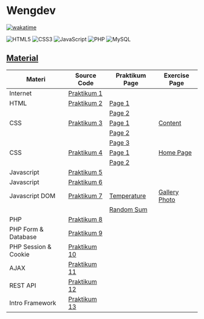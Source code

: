 # Wengdev
[![wakatime](https://wakatime.com/badge/user/ab053e7a-29dd-45e7-8ba6-5eaad830906f/project/64bb71e2-5649-4e63-ada4-8ef43f2d90c4.svg)](https://wakatime.com/badge/user/ab053e7a-29dd-45e7-8ba6-5eaad830906f/project/64bb71e2-5649-4e63-ada4-8ef43f2d90c4)

![HTML5](https://img.shields.io/badge/html5-%23E34F26.svg?style=for-the-badge&logo=html5&logoColor=white)
	![CSS3](https://img.shields.io/badge/css3-%231572B6.svg?style=for-the-badge&logo=css3&logoColor=white)
  	![JavaScript](https://img.shields.io/badge/javascript-%23323330.svg?style=for-the-badge&logo=javascript&logoColor=%23F7DF1E)
    ![PHP](https://img.shields.io/badge/php-%23777BB4.svg?style=for-the-badge&logo=php&logoColor=white)
    ![MySQL](https://img.shields.io/badge/mysql-%2300f.svg?style=for-the-badge&logo=mysql&logoColor=white)
    
 ## [Material](https://cgi.csc.liv.ac.uk/~ullrich/COMP519/notes/)

<table width="100%">
<thead>
<th>Materi</th>
<th>Source Code</th>
<th>Praktikum Page</th>
<th>Exercise Page</th>
</thead>
<tbody>
<tr>
<td>Internet</td>
<td><a href="Praktikum/Praktikum%201">Praktikum 1</a></td>
<td></td>
<td></td>
</tr>
<tr>
<td>HTML</td>
<td><a href="Praktikum/Praktikum%202">Praktikum 2</a></td>
<td><a href="https://nubisub.github.io/wengdev/Praktikum/Praktikum%202/page01.html">Page 1</a></td>
<td></td>
</tr>
<tr>
<td></td>
<td></td>

<td><a href="https://nubisub.github.io/wengdev/Praktikum/Praktikum%202/page02A.html">Page 2</a></td>
  <td></td>
</tr>
<tr>
<td>CSS</td>
<td><a href="Praktikum/Praktikum%203">Praktikum 3</a></td>
<td><a href="https://nubisub.github.io/wengdev/Praktikum/Praktikum%203/page02C.html">Page 1</a>  </td>
<td><a href="https://nubisub.github.io/wengdev/Exercise/2css.html">Content</a></td>
</tr>
<tr>
<td></td>
<td></td>
<td><a href="https://nubisub.github.io/wengdev/Praktikum/Praktikum%203/page03A.html">Page 2</a></td>
<td></td>
</tr>
<tr>
<td></td>
<td></td>
<td><a href="https://nubisub.github.io/wengdev/Praktikum/Praktikum%203/page03B.html">Page 3</a></td>
<td></td>
</tr>
<tr>
<td>CSS</td>
<td><a href="Praktikum/Praktikum%204">Praktikum 4</a></td>
<td><a href="https://nubisub.github.io/wengdev/Praktikum/Praktikum%204/page02B.html">Page 1</a>  </td>
<td><a href="https://nubisub.github.io/wengdev/Exercise/index.html"> Home Page </a></td>
</tr>
<tr>
<td></td>
<td></td>
<td><a href="https://nubisub.github.io/wengdev/Praktikum/Praktikum%204/page04A.html">Page 2</a></td>
<td></td>
</tr>
<tr>
<td>Javascript</td>
<td><a href="Praktikum/Praktikum%205">Praktikum 5</a></td>
<td></td>
<td></td>
</tr>
<tr>
<td>Javascript</td>
<td><a href="Praktikum/Praktikum%206">Praktikum 6</a> </td>
<td></td>
<td></td>
</tr>
<tr>
<td>Javascript DOM</td>
<td> <a href="Praktikum/Praktikum%207">Praktikum 7</a> </td>
<td><a href="https://nubisub.github.io/wengdev/Praktikum/Praktikum%207/jsForms.html">Temperature</a></td>
<td> <a href="https://nubisub.github.io/wengdev/Exercise/photo.html">Gallery Photo</a></td>
</tr>
  <tr>
<td></td>
<td></td>
<td><a href="https://nubisub.github.io/wengdev/Praktikum/Praktikum%207/jsRandom.html">Random Sum</a></td>
<td></td>
</tr>
<tr>
<td>PHP</td>
<td><a href="Praktikum/Praktikum%208">Praktikum 8</a> </td>
<td></td>
<td></td>
</tr>
<tr>
<td>PHP Form & Database</td>
<td><a href="Praktikum/Praktikum%209">Praktikum 9</a></td>
<td></td>
<td></td>
</tr>
<tr>
<td>PHP Session & Cookie</td>
<td><a href="Praktikum/praktikum10">Praktikum 10</a></td>
<td></td>
<td></td>
</tr>
<tr>
<td>AJAX</td>
<td><a href="Praktikum/praktikum11">Praktikum 11</a></td>
<td></td>
<td></td>
</tr>
<tr>
<td>REST API</td>
<td><a href="Praktikum/praktikum12">Praktikum 12</a> </td>
<td></td>
<td></td>
</tr>
<tr>
<td>Intro Framework</td>
<td> <a href="Praktikum/pratkikum13">Praktikum 13</a> </td>
<td></td>
<td></td>
</tr>
</tbody>
</table>
